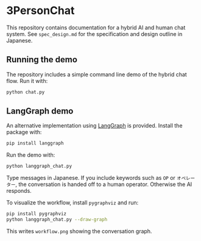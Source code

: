 # 3PersonChat

This repository contains documentation for a hybrid AI and human chat system. See `spec_design.md` for the specification and design outline in Japanese.

## Running the demo

The repository includes a simple command line demo of the hybrid chat flow.
Run it with:

```bash
python chat.py
```

## LangGraph demo

An alternative implementation using [LangGraph](https://github.com/langchain-ai/langgraph) is provided. Install the package with:

```bash
pip install langgraph
```

Run the demo with:

```bash
python langgraph_chat.py
```

Type messages in Japanese. If you include keywords such as `OP` or `オペレーター`,
the conversation is handed off to a human operator. Otherwise the AI responds.

To visualize the workflow, install `pygraphviz` and run:

```bash
pip install pygraphviz
python langgraph_chat.py --draw-graph
```

This writes `workflow.png` showing the conversation graph.

